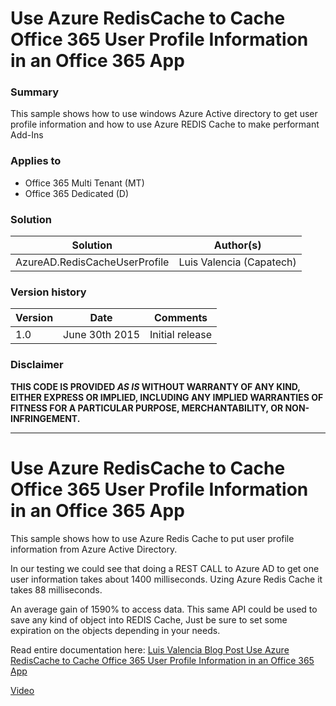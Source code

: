 # Use Azure RedisCache to Cache Office 365 User Profile Information in an Office 365 App #

### Summary ###
This sample shows how to use windows Azure Active directory to get user profile information
and how to use Azure REDIS Cache to make performant Add-Ins 


### Applies to ###
-  Office 365 Multi Tenant (MT)
-  Office 365 Dedicated (D)

### Solution ###
Solution | Author(s)
---------|----------
AzureAD.RedisCacheUserProfile | Luis Valencia (Capatech)

### Version history ###
Version  | Date | Comments
---------| -----| --------
1.0  | June 30th 2015 | Initial release

### Disclaimer ###
**THIS CODE IS PROVIDED *AS IS* WITHOUT WARRANTY OF ANY KIND, EITHER EXPRESS OR IMPLIED, INCLUDING ANY IMPLIED WARRANTIES OF FITNESS FOR A PARTICULAR PURPOSE, MERCHANTABILITY, OR NON-INFRINGEMENT.**


----------

# Use Azure RedisCache to Cache Office 365 User Profile Information in an Office 365 App #

This sample shows how to use Azure Redis Cache to put user profile information from Azure Active Directory.

In our testing we could see that doing a REST CALL to Azure AD to get one user information takes about 1400 milliseconds.
Uzing Azure Redis Cache it takes 88 milliseconds.

An average gain of 1590% to access data.
This same API could be used to save any kind of object into REDIS Cache, Just be sure to set some expiration on the objects depending in your needs.

Read entire documentation here:
[Luis Valencia Blog Post Use Azure RedisCache to Cache Office 365 User Profile Information in an Office 365 App](http://www.luisevalencia.com/2015/06/30/use-azure-rediscache-to-cache-office-365-user-profile-information-in-an-office-365-app/)


[Video](https://youtu.be/5O7uGB1KCRA)